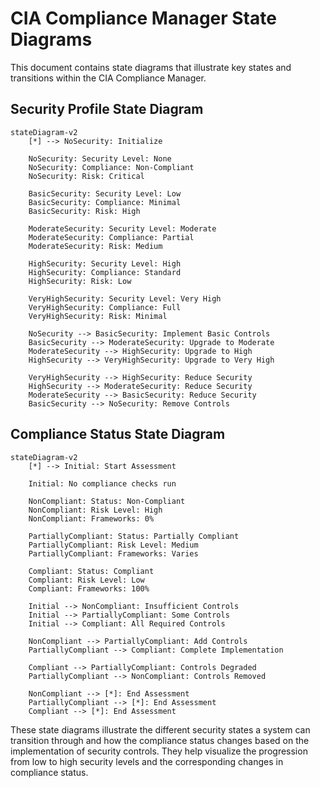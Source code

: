 # CIA Compliance Manager State Diagrams

This document contains state diagrams that illustrate key states and transitions within the CIA Compliance Manager.

## Security Profile State Diagram

```mermaid
stateDiagram-v2
    [*] --> NoSecurity: Initialize

    NoSecurity: Security Level: None
    NoSecurity: Compliance: Non-Compliant
    NoSecurity: Risk: Critical

    BasicSecurity: Security Level: Low
    BasicSecurity: Compliance: Minimal
    BasicSecurity: Risk: High

    ModerateSecurity: Security Level: Moderate
    ModerateSecurity: Compliance: Partial
    ModerateSecurity: Risk: Medium

    HighSecurity: Security Level: High
    HighSecurity: Compliance: Standard
    HighSecurity: Risk: Low

    VeryHighSecurity: Security Level: Very High
    VeryHighSecurity: Compliance: Full
    VeryHighSecurity: Risk: Minimal

    NoSecurity --> BasicSecurity: Implement Basic Controls
    BasicSecurity --> ModerateSecurity: Upgrade to Moderate
    ModerateSecurity --> HighSecurity: Upgrade to High
    HighSecurity --> VeryHighSecurity: Upgrade to Very High

    VeryHighSecurity --> HighSecurity: Reduce Security
    HighSecurity --> ModerateSecurity: Reduce Security
    ModerateSecurity --> BasicSecurity: Reduce Security
    BasicSecurity --> NoSecurity: Remove Controls
```

## Compliance Status State Diagram

```mermaid
stateDiagram-v2
    [*] --> Initial: Start Assessment

    Initial: No compliance checks run

    NonCompliant: Status: Non-Compliant
    NonCompliant: Risk Level: High
    NonCompliant: Frameworks: 0%

    PartiallyCompliant: Status: Partially Compliant
    PartiallyCompliant: Risk Level: Medium
    PartiallyCompliant: Frameworks: Varies

    Compliant: Status: Compliant
    Compliant: Risk Level: Low
    Compliant: Frameworks: 100%

    Initial --> NonCompliant: Insufficient Controls
    Initial --> PartiallyCompliant: Some Controls
    Initial --> Compliant: All Required Controls

    NonCompliant --> PartiallyCompliant: Add Controls
    PartiallyCompliant --> Compliant: Complete Implementation

    Compliant --> PartiallyCompliant: Controls Degraded
    PartiallyCompliant --> NonCompliant: Controls Removed

    NonCompliant --> [*]: End Assessment
    PartiallyCompliant --> [*]: End Assessment
    Compliant --> [*]: End Assessment
```

These state diagrams illustrate the different security states a system can transition through and how the compliance status changes based on the implementation of security controls. They help visualize the progression from low to high security levels and the corresponding changes in compliance status.
